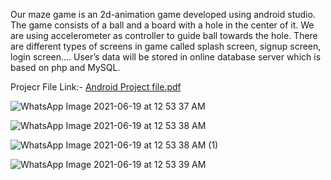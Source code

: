 Our maze game is an 2d-animation game developed using android studio. The game consists of a ball and a board with a hole in the center of it. We are using accelerometer as controller to guide ball towards the hole. There are different types of screens in game called splash screen, signup screen, login screen…. User’s data will be stored in online database server which is based on php and MySQL. 

Projecr File Link:-
  [Android Project file.pdf](https://github.com/surajdevgan/MazeRunner/files/6678887/Android.Project.file.pdf)
  
  ![WhatsApp Image 2021-06-19 at 12 53 37 AM](https://user-images.githubusercontent.com/26799447/122607856-d7db1e00-d098-11eb-8d85-c1cef8499a21.jpeg)
  
  ![WhatsApp Image 2021-06-19 at 12 53 38 AM](https://user-images.githubusercontent.com/26799447/122607919-f3462900-d098-11eb-9fad-cc42098865bb.jpeg)
  
  ![WhatsApp Image 2021-06-19 at 12 53 38 AM (1)](https://user-images.githubusercontent.com/26799447/122607977-0c4eda00-d099-11eb-9efb-e61913caaef1.jpeg)
  
  ![WhatsApp Image 2021-06-19 at 12 53 39 AM](https://user-images.githubusercontent.com/26799447/122607993-12dd5180-d099-11eb-83e0-05fa1ed50a32.jpeg)





